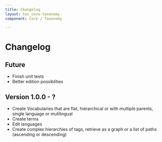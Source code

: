 ```yaml
---
title: Changelog
layout: toc_core-taxonomy
component: Core / Taxonomy

---
```

# Changelog

## Future

- Finish unit tests
- Better edition possiblities

## Version 1.0.0 - ?

- Create Vocabularies that are flat, hierarchical or with multiple parents, single language or mutilingual
- Create terms
- Edit languages
- Create complex hierarchies of tags, retrieve as a graph or a list of paths (ascending or descending)

